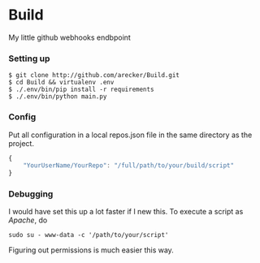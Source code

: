Build
=====

My little github webhooks endbpoint

### Setting up

```shell
$ git clone http://github.com/arecker/Build.git
$ cd Build && virtualenv .env
$ ./.env/bin/pip install -r requirements
$ ./.env/bin/python main.py

```

### Config

Put all configuration in a local repos.json file in the same directory as the project.

```js
{
    "YourUserName/YourRepo": "/full/path/to/your/build/script"
}
```

### Debugging

I would have set this up a lot faster if I new this.  To execute a script as *Apache*, do

```shell
sudo su - www-data -c '/path/to/your/script'
```

Figuring out permissions is much easier this way.
